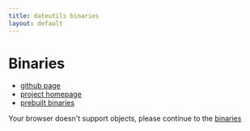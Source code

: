 ```yaml
---
title: dateutils binaries
layout: default
---
```


Binaries
========

<div id="rtop" class="sidebar-widget">
  <div class="sidebar-stack">
    <ul>
      <li><a href="https://github.com/hroptatyr/dateutils">github page</a></li>
      <li><a href="/dateutils">project homepage</a></li>
      <li><a href="/dateutils/binaries">prebuilt binaries</a></li>
    </ul>
  </div>
</div>

<object
  type="text/html"
  data="http://software.opensuse.org/download.html?project=utilities&package=dateutils"
  width="100%" height="768px">
  <param name="src"
    value="http://software.opensuse.org/download.html?project=utilities&package=dateutils"/>
    Your browser doesn't support objects, please continue to the
    <a href="http://software.opensuse.org/download.html?project=utilities&package=dateutils">binaries</a>
</object>

